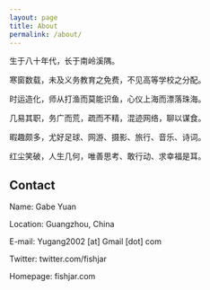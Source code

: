```yaml
---
layout: page
title: About
permalink: /about/
---
```


生于八十年代，长于南岭溪隅。

寒窗数载，未及义务教育之免费，不见高等学校之分配。

时运造化，师从打渔而莫能识鱼，心仪上海而漂落珠海。

几易其职，务广而荒，疏而不精，混迹网络，聊以谋食。

暇趣颇多，尤好足球、网游、摄影、旅行、音乐、诗词。

红尘笑破，人生几何，唯善思考、敢行动、求幸福是耳。

## Contact

Name: Gabe Yuan

Location: Guangzhou, China

E-mail: Yugang2002 [at] Gmail [dot] com

Twitter: twitter.com/fishjar

Homepage: fishjar.com
